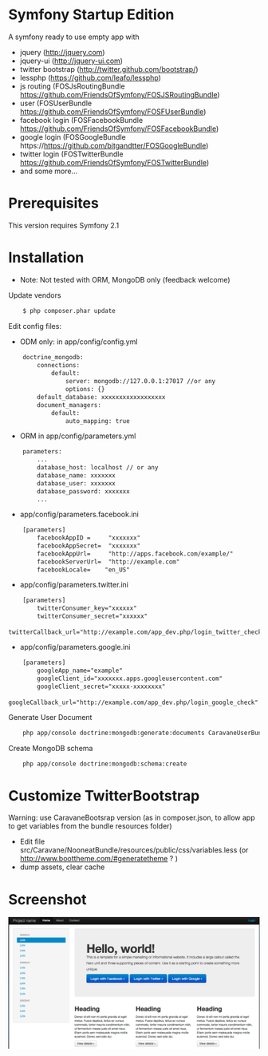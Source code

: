 Symfony Startup Edition
========================

A symfony ready to use empty app with
- jquery (http://jquery.com)
- jquery-ui (http://jquery-ui.com)
- twitter bootstrap (http://twitter.github.com/bootstrap/)
- lessphp (https://github.com/leafo/lessphp)
- js routing (FOSJsRoutingBundle https://github.com/FriendsOfSymfony/FOSJSRoutingBundle)
- user (FOSUserBundle https://github.com/FriendsOfSymfony/FOSFUserBundle)
- facebook login (FOSFacebookBundle https://github.com/FriendsOfSymfony/FOSFacebookBundle)
- google login (FOSGoogleBundle https://https://github.com/bitgandtter/FOSGoogleBundle)
- twitter login (FOSTwitterBundle https://github.com/FriendsOfSymfony/FOSTwitterBundle)
- and some more...


Prerequisites
========================
This version requires Symfony 2.1

Installation
========================
 * Note: Not tested with ORM, MongoDB only (feedback welcome)


Update vendors
``` bash
    $ php composer.phar update
```
Edit config files:

- ODM only:
in app/config/config.yml
```
    doctrine_mongodb:
        connections:
            default:
                server: mongodb://127.0.0.1:27017 //or any
                options: {}
        default_database: xxxxxxxxxxxxxxxxxx
        document_managers:
            default:
                auto_mapping: true
```

- ORM 
in app/config/parameters.yml
```
    parameters:
        ...
        database_host: localhost // or any
        database_name: xxxxxxx
        database_user: xxxxxxx
        database_password: xxxxxxx
        ...
```


- app/config/parameters.facebook.ini
```
    [parameters]
        facebookAppID =     "xxxxxxx"
        facebookAppSecret=  "xxxxxxx"
        facebookAppUrl=     "http://apps.facebook.com/example/"
        facebookServerUrl=  "http://example.com"
        facebookLocale=    "en_US"
```

- app/config/parameters.twitter.ini
```
    [parameters]
        twitterConsumer_key="xxxxxx"
        twitterConsumer_secret="xxxxxx"
        twitterCallback_url="http://example.com/app_dev.php/login_twitter_check"
```
- app/config/parameters.google.ini
```
    [parameters]
        googleApp_name="example"
        googleClient_id="xxxxxxx.apps.googleusercontent.com"
        googleClient_secret="xxxxx-xxxxxxxx"
        googleCallback_url="http://example.com/app_dev.php/login_google_check"
```


Generate User Document
``` bash
    php app/console doctrine:mongodb:generate:documents CaravaneUserBundle
```

Create MongoDB schema
``` bash
    php app/console doctrine:mongodb:schema:create
```



Customize TwitterBootstrap
========================
Warning: use CaravaneBootsrap version (as in composer.json, to allow app to get variables from the bundle resources folder)
- Edit file src/Caravane/NooneatBundle/resources/public/css/variables.less (or http://www.boottheme.com/#generatetheme ? )
- dump assets, clear cache


Screenshot
========================
![ScreenShot](http://github.com/caravane/SymfonyStartupEdition/raw/master/web/images/screenshot.png)
